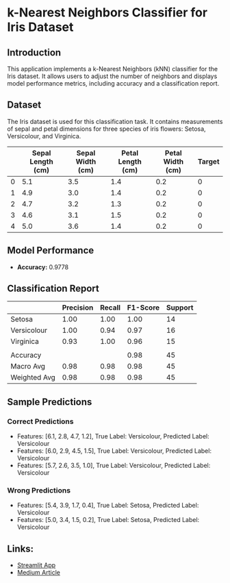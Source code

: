 # k-Nearest Neighbors Classifier for Iris Dataset

## Introduction
This application implements a k-Nearest Neighbors (kNN) classifier for the Iris dataset. It allows users to adjust the number of neighbors and displays model performance metrics, including accuracy and a classification report.

## Dataset
The Iris dataset is used for this classification task. It contains measurements of sepal and petal dimensions for three species of iris flowers: Setosa, Versicolour, and Virginica.

|   | Sepal Length (cm) | Sepal Width (cm) | Petal Length (cm) | Petal Width (cm) | Target |
|---|--------------------|------------------|-------------------|------------------|--------|
| 0 | 5.1                | 3.5              | 1.4               | 0.2              | 0      |
| 1 | 4.9                | 3.0              | 1.4               | 0.2              | 0      |
| 2 | 4.7                | 3.2              | 1.3               | 0.2              | 0      |
| 3 | 4.6                | 3.1              | 1.5               | 0.2              | 0      |
| 4 | 5.0                | 3.6              | 1.4               | 0.2              | 0      |

## Model Performance
- **Accuracy:** 0.9778

## Classification Report

|               | Precision | Recall | F1-Score | Support |
|---------------|-----------|--------|----------|---------|
| Setosa        | 1.00      | 1.00   | 1.00     | 14      |
| Versicolour   | 1.00      | 0.94   | 0.97     | 16      |
| Virginica     | 0.93      | 1.00   | 0.96     | 15      |
|               |           |        |          |         |
| Accuracy      |           |        | 0.98     | 45      |
| Macro Avg     | 0.98      | 0.98   | 0.98     | 45      |
| Weighted Avg  | 0.98      | 0.98   | 0.98     | 45      |

## Sample Predictions

### Correct Predictions
- Features: [6.1, 2.8, 4.7, 1.2], True Label: Versicolour, Predicted Label: Versicolour
- Features: [6.0, 2.9, 4.5, 1.5], True Label: Versicolour, Predicted Label: Versicolour
- Features: [5.7, 2.6, 3.5, 1.0], True Label: Versicolour, Predicted Label: Versicolour

### Wrong Predictions
- Features: [5.4, 3.9, 1.7, 0.4], True Label: Setosa, Predicted Label: Versicolour
- Features: [5.0, 3.4, 1.5, 0.2], True Label: Setosa, Predicted Label: Versicolour

## Links:
- [Streamlit App](https://flashx8.streamlit.app/)
- [Medium Article](https://medium.com/@suryanehru0401/title-unraveling-iris-species-classification-with-k-nearest-neighbors-algorithm-c823a9feee68)

